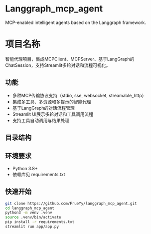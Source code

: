 # Langgraph_mcp_agent
MCP-enabled intelligent agents based on the Langgraph framework.

# 项目名称

智能代理项目，集成MCPClient、MCPServer、基于LangGraph的ChatSession，支持Streamlit多轮对话和流程可视化。

## 功能

- 多种MCP传输协议支持（stdio, sse, websocket, streamable_http）
- 集成多工具、多资源和多提示的智能代理
- 基于LangGraph的对话流程管理
- Streamlit UI展示多轮对话和工具调用流程
- 支持工具自动调用与结果处理

## 目录结构

## 环境要求

- Python 3.8+
- 依赖库见 requirements.txt

## 快速开始

```bash
git clone https://github.com/FrueYy/langgraph_mcp_agent.git
cd langgraph_mcp_agent
python3 -m venv .venv
source .venv/bin/activate
pip install -r requirements.txt
streamlit run app/app.py

